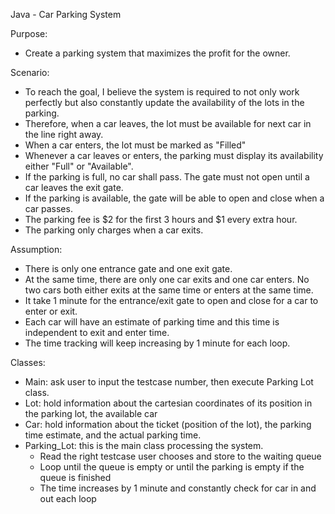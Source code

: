 Java - Car Parking System

Purpose: 
- Create a parking system that maximizes the profit for the owner.

Scenario:
- To reach the goal, I believe the system is required to not only work perfectly but also constantly update the availability of the lots in the parking.
- Therefore, when a car leaves, the lot must be available for next car in the line right away. 
- When a car enters, the lot must be marked as "Filled"
- Whenever a car leaves or enters, the parking must display its availability either "Full" or "Available".
- If the parking is full, no car shall pass. The gate must not open until a car leaves the exit gate.
- If the parking is available, the gate will be able to open and close when a car passes.
- The parking fee is $2 for the first 3 hours and $1 every extra hour.
- The parking only charges when a car exits.

Assumption: 
- There is only one entrance gate and one exit gate.
- At the same time, there are only one car exits and one car enters. No two cars both either exits at the same time or enters at the same time.
- It take 1 minute for the entrance/exit gate to open and close for a car to enter or exit.
- Each car will have an estimate of parking time and this time is independent to exit and enter time.
- The time tracking will keep increasing by 1 minute for each loop.

Classes:
- Main: ask user to input the testcase number, then execute Parking Lot class.
- Lot: hold information about the cartesian coordinates of its position in the parking lot, the available car
- Car: hold information about the ticket (position of the lot), the parking time estimate, and the actual parking time.
- Parking_Lot: this is the main class processing the system.
	+ Read the right testcase user chooses and store to the waiting queue
	+ Loop until the queue is empty or until the parking is empty if the queue is finished 
	+ The time increases by 1 minute and constantly check for car in and out each loop
